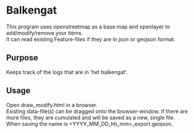 # Balkengat

This program uses openstreetmap as a base map and openlayer to add/modify/remove your items.  
It can read existing Feature-files if they are in json or geojson format.

## Purpose
Keeps track of the logs that are in 'het balkengat'.

## Usage
Open draw_modify.html in a browser.  
Existing data-file(s) can be dragged onto the browser-window.
If there are more files, they are cumulated and will be saved as a new, single file.  
When saving the name is <YYYY_MM_DD_hh_mm>_export.geojson.  
